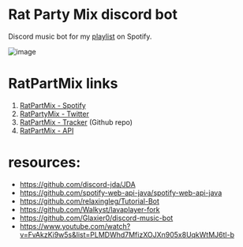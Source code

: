 # Rat Party Mix discord bot
Discord music bot for my [playlist](https://open.spotify.com/playlist/0RHhiQ6hGLKgjE7eqNdXzh) on Spotify.
  
![image](https://github.com/JakubDralus/Rat-Party-Mix-discord-bot/assets/129612952/9e5837e6-0a5b-4e4e-b777-3b45372a4d31)


# RatPartMix links

1. [RatPartMix - Spotify](https://open.spotify.com/playlist/0RHhiQ6hGLKgjE7eqNdXzh)
2. [RatPartyMix - Twitter](https://twitter.com/RatPartyMix)
3. [RatPartMix - Tracker](https://github.com/zawislakm/RatPartyMixTracker) (Github repo)
4. [RatPartMix - API](http://130.61.63.141:8888/docs)

# resources:
- https://github.com/discord-jda/JDA <br>
- https://github.com/spotify-web-api-java/spotify-web-api-java <br>
- https://github.com/relaxingleg/Tutorial-Bot <br>
- https://github.com/Walkyst/lavaplayer-fork <br>
- https://github.com/Glaxier0/discord-music-bot  <br>
- https://www.youtube.com/watch?v=FvAkzKi9w5s&list=PLMDWhd7MfizXOJXn905x8UqkWtMJ6tl-b
